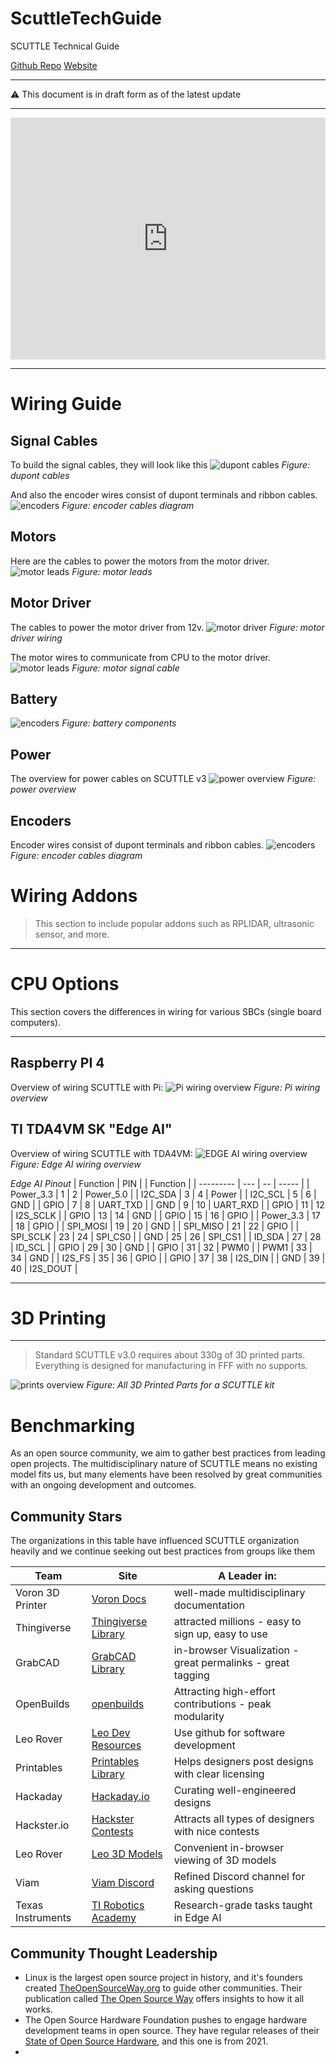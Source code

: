 # ScuttleTechGuide
SCUTTLE Technical Guide

[Github Repo](https://github.com/dmalawey/ScuttleTechGuide ':class=button')
[Website](https://docsify-this.net/?basePath=https://raw.githubusercontent.com/dmalawey/ScuttleTechGuide/main&sidebar=true#/?show-page-options=true ':class=button')

---

:warning: This document is in draft form as of the latest update

---

<iframe frameborder="0" style="width:100%;height:387px;" src="https://viewer.diagrams.net/?highlight=0000ff&nav=1&title=open%20source%20inverted%20pyramid.drawio#R7Zpbb%2BMoFIB%2FTR9rATa%2BPDZpsl2po6mmHW07LxWJicOUmAiT2%2F76BRvHdi6tm6TNjGZTyYUDHGzOdw4HJxdud7L8S5Lp%2BIuIKb9AIF5euNcXCEEPhvqfkawKSYisIJEsLkSgEtyzf6kdWUpnLKaZlRUiJQRXbNoUDkWa0qFqyIiUYtHsNhI8bgimJKFbgvsh4dvSf1isxlYK%2FahquKEsGZdT%2B9grWiak7G0fJRuTWCxqIrd34XalEKooTZZdys3qNRemv6d1fWeSpqrNANyJp%2FMfdx1%2FNE2eX76yp%2Fsv2aXVMid8Zp%2F4hsh4oZXam1arcimkmKUxNcrghdtZjJmi91MyNK0LbXwtG6sJt80JJ1lmy5mS4oV2BRcy1%2BSC%2FKNbRiJVfTJh3NBxQ%2FmcKjYktsHCAH1bLxXEdERmXBkp47ymtuebPy3XMCjCUirtDRDOklSXh3qljLAzp9JMxK9sw0AoJSa6gZMB5XciY4qJnSNuNzooYR7cLqLuQ5d7rQPXNtfeQsWEKrnSXewABCw31lGQFzm4kCwq8NzAysZ15kJQdiUW92Stfz3lN%2B0eJE20Nd85p%2B9vT4k25iNcL1NKFO0YSLI6h7pQe95KlNOZV79nVH4d%2FDTui0BugUJpj2uRFCkbFgoBZ%2BlL0TRWygSAKzML6i8WCycbzpTiVAptS0fIRIslzcRMakBRPw8jpieTLE0uy2ql9oHIhNqHex5woifK20rnIZPnYEqvw97sx%2Brx75ve4GkGLqFbW1%2FrbYc6TMMVbmdDFhOtrSvSTBh9m6zHIQCBu8u5rjAAHtjwGS0f5Z8N12wF7v7A8QrNgQPCCGONbBgCHPkN0CAATghxiF3fXraogxA6kQdQFGIQeD4qA26dQhc7CEYYri%2F7naBBY4Wertboe5XGfG87DsTMzG7VHM2edzb2CAJAB4Ad7Pn9WmA%2FH3uhUyMvAG4zyGEHRG4EkGcvvz56zS35CPjmOuyJHD5Xl3MlPpkYGsyuW9WUtj%2FGHXO51vIoOhJW%2F4SsNln0vcAPg10sutBzdS7WZG4fl295wIexCh2vjipsbsgYOxEEUYD9%2FAIPQhUjJ0QR8qvLKVjdSi93Gh5vZZE01vm1reqVY2r1jXJisqle1dLRufLU9LBpvbFXp4mJkGosEpHqlEyYHCwX%2FqRKrWzeSGZKNNGhS6Yea%2BUnXTaZU1G7NiYBZWVVVlK9Mo%2F1Sm2UqVbD8lo5LvfeDhm%2BJPltb%2BeuTV435eVZA7VNkjfhrhTSNL4yByGzmsYT2HDNs7HFATRrexZ51RsOr49qtWDxdgZVcw%2BZMzFv3t0rye2dYKmq3Aq60MGVU4R%2BM%2F2IgLOZwBZPZNW8J3lt5wfe7%2B4H%2F%2FPcjmfvz%2BAZHsjzmaN28FbY3qa16W0tOGuLlLuN1HsSiNZE7dnS29kZ%2FZ52%2FrXNvLNf9DFm3nekuO9%2Bf3i47R10ojjyMHC%2BlyYtDgsnO7i%2BnvfD5pnUK98R11P7UlbP5X3webl78KrvVx5e9%2Fvjc5OTefQh8eSEfh%2B1zRiOje%2B7MwbXxRsnSfdTE4TwLPCcdQs5BzzgY%2BDxNuFBJ4Jn33aUiZE6yRuuStGx21R9Q%2F5Ttym9MzVBQOgz96l9tNyydLY8CpXaV0IDmjB9uJbZyb4VAmcjBw4IpGgXOQD4vav%2B55HjoWaGg4OW5HgfSs7dSm8q6anQKYPNyciBZyPHJwDkHGzHnACAbvd85HifS46x9PonGcWGVv2yxe39Bw%3D%3D"></iframe>


---


# Wiring Guide

## Signal Cables
To build the signal cables, they will look like this
![dupont cables](image/wg_cables_dupont.png)
_Figure: dupont cables_

And also the encoder wires consist of dupont terminals and ribbon cables.
![encoders](image/wg_cable_encoder.png)
_Figure: encoder cables diagram_

## Motors

Here are the cables to power the motors from the motor driver.
![motor leads](image/wg_motor_leads.png)
_Figure: motor leads_

## Motor Driver

The cables to power the motor driver from 12v.
![motor driver](image/wg_motor_driver.png)
_Figure: motor driver wiring_

The motor wires to communicate from CPU to the motor driver.
![motor leads](image/wg_cable_motor_signal.png)
_Figure: motor signal cable_

## Battery
![encoders](image/wg_battery.png)
_Figure: battery components_

## Power

The overview for power cables on SCUTTLE v3
![power overview](image/wg_overview_power.png)
_Figure: power overview_

## Encoders
Encoder wires consist of dupont terminals and ribbon cables.
![encoders](image/wg_cable_encoder.png)
_Figure: encoder cables diagram_


# Wiring Addons
> This section to include popular addons such as RPLIDAR, ultrasonic sensor, and more.

---

# CPU Options
This section covers the differences in wiring for various SBCs (single board computers).

---

## Raspberry PI 4

Overview of wiring SCUTTLE with Pi:
![Pi wiring overview](image/wg_overview_pi.png)
_Figure: Pi wiring overview_

## TI TDA4VM SK "Edge AI"

Overview of wiring SCUTTLE with TDA4VM:
![EDGE AI wiring overview](image/wg_overview_TDA4VM.png)
_Figure: Edge AI wiring overview_


_Edge AI Pinout_
| Function  | PIN |    |  Function |
| --------- | --- | -- | ----- |
| Power_3.3 | 1   | 2  | Power_5.0 |
| I2C_SDA   | 3   | 4  | Power |
| I2C_SCL   | 5   | 6  | GND |
| GPIO      | 7   | 8  | UART_TXD |
| GND       | 9   | 10 | UART_RXD |
| GPIO      | 11  | 12 | I2S_SCLK |
| GPIO      | 13  | 14 | GND |
| GPIO      | 15  | 16 | GPIO |
| Power_3.3 | 17  | 18 | GPIO |
| SPI_MOSI  | 19  | 20 | GND |
| SPI_MISO  | 21  | 22 | GPIO |
| SPI_SCLK  | 23  | 24 | SPI_CS0 |
| GND       | 25  | 26 | SPI_CS1 |
| ID_SDA    | 27  | 28 | ID_SCL |
| GPIO      | 29  | 30 | GND |
| GPIO      | 31  | 32 | PWM0 |
| PWM1      | 33  | 34 | GND |
| I2S_FS    | 35  | 36 | GPIO |
| GPIO      | 37  | 38 | I2S_DIN |
| GND       | 39  | 40 | I2S_DOUT |

---

# 3D Printing

---

> Standard SCUTTLE v3.0 requires about 330g of 3D printed parts.  Everything is designed for manufacturing in FFF with no supports.

![prints overview](image/print_full_set.png)
_Figure: All 3D Printed Parts for a SCUTTLE kit_

# Benchmarking

As an open source community, we aim to gather best practices from leading open projects.  The multidisciplinary nature of SCUTTLE means no existing model fits us, but many elements have been resolved by great communities with an ongoing development and outcomes.

## Community Stars

The organizations in this table have influenced SCUTTLE organization heavily and we continue seeking out best practices from groups like them

| Team              | Site                                                                                          | A Leader in:                                                |
| ----------------- | --------------------------------------------------------------------------------------------- | ----------------------------------------------------------- |
| Voron 3D Printer  | [Voron Docs](https://docs.vorondesign.com/)                                                   | well-made multidisciplinary documentation                   |
| Thingiverse       | [Thingiverse Library](https://www.thingiverse.com/)                                           | attracted millions - easy to sign up, easy to use           |
| GrabCAD           | [GrabCAD Library](https://grabcad.com/library)                                                | in-browser Visualization - great permalinks - great tagging |
| OpenBuilds        | [openbuilds](https://openbuilds.com/?o=l)                                                     | Attracting high-effort contributions - peak modularity      |
| Leo Rover         | [Leo Dev Resources](https://www.leorover.tech/developers)                                     | Use github for software development                         |
| Printables        | [Printables Library](https://www.printables.com/)                                             | Helps designers post designs with clear licensing           |
| Hackaday          | [Hackaday.io](https://www.hackaday.io/)                                                       | Curating well-engineered designs                            |
| Hackster.io       | [Hackster Contests](https://www.hackster.io/contests)                                         | Attracts all types of designers with nice contests          |
| Leo Rover         | [Leo 3D Models](https://a360.co/378zqRp)                                                      | Convenient in-browser viewing of 3D models                  |
| Viam              | [Viam Discord](https://discord.gg/viam)                                                       | Refined Discord channel for asking questions                |
| Texas Instruments | [TI Robotics Academy](https://dev.ti.com/tirex/global?id=com.ti.Jacinto%20Robotics%20Academy) | Research-grade tasks taught in Edge AI                      |

## Community Thought Leadership

* Linux is the largest open source project in history, and it's founders created [TheOpenSourceWay.org](https://www.theopensourceway.org) to guide other communities.  Their publication called [The Open Source Way](https://www.theopensourceway.org/the_open_source_way-guidebook-2.0.html#_why_do_people_participate_in_open_source_communities) offers insights to how it all works.
* The Open Source Hardware Foundation pushes to engage hardware development teams in open source.  They have regular releases of their [State of Open Source Hardware](https://qr.scuttlerobot.org/g/58a4R641DBp), and this one is from 2021.
* 
